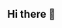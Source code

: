 ## Hi there 👋

<!--
**Moranalytics Data** is a ✨ _special_ ✨ repository because its `README.md` (this file) appears on your GitHub profile.

Forgive the scantiness of this profile -- this is my first crack at this!
